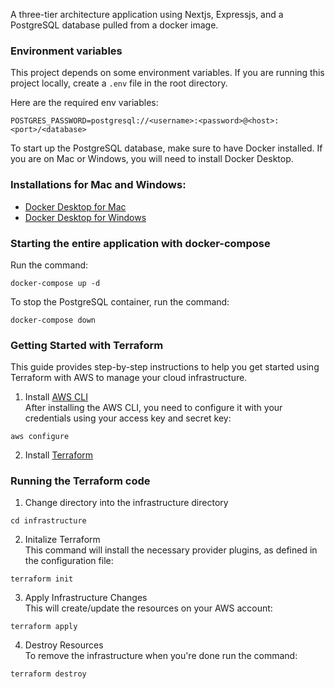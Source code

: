 A three-tier architecture application using Nextjs, Expressjs, and a PostgreSQL database pulled from a docker image.

### Environment variables

This project depends on some environment variables. If you are running this project locally, create a `.env` file in the root directory.

Here are the required env variables:
```
POSTGRES_PASSWORD=postgresql://<username>:<password>@<host>:<port>/<database>
```

To start up the PostgreSQL database, make sure to have Docker installed. If you are on Mac or Windows, you will need to install Docker Desktop.

### Installations for Mac and Windows:

- [Docker Desktop for Mac](https://docs.docker.com/desktop/install/windows-install/)
- [Docker Desktop for Windows](https://docs.docker.com/desktop/install/mac-install/)

### Starting the entire application with docker-compose

Run the command:

```
docker-compose up -d
```

To stop the PostgreSQL container, run the command:

```
docker-compose down
```

### Getting Started with Terraform
This guide provides step-by-step instructions to help you get started using Terraform with AWS to manage your cloud infrastructure.

1. Install [AWS CLI](https://docs.aws.amazon.com/cli/latest/userguide/getting-started-install.html)<br>
After installing the AWS CLI, you need to configure it with your credentials using your access key and secret key:
```
aws configure
```
2. Install [Terraform](https://developer.hashicorp.com/terraform/tutorials/aws-get-started/install-cli)

### Running the Terraform code
1. Change directory into the infrastructure directory
```
cd infrastructure
```
2. Initalize Terraform <br>
This command will install the necessary provider plugins, as defined in the configuration file:
```
terraform init
```
3. Apply Infrastructure Changes <br>
This will create/update the resources on your AWS account:
```
terraform apply
```
4. Destroy Resources <br>
To remove the infrastructure when you're done run the command:
```
terraform destroy
```